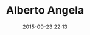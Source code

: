 ---
title: Alberto Angela
layout: post
date: 2015-09-23 22:13
numero: 21
image: 21_AlbertoAngela.png
thumb: 21_AlbertoAngela.svg
wiki: https://it.wikipedia.org/wiki/Alberto_Angela
source: https://commons.wikimedia.org/wiki/File:Alberto_Angela.jpg
source-name: Wikimedia Commons
autore: luca corsato
social-autore: https://twitter.com/lucacorsato
social-idea: https://twitter.com/lucacorsato
idea: luca corsato
tags:
- uomo
- persona storica
- divinità
- id. corsato
---